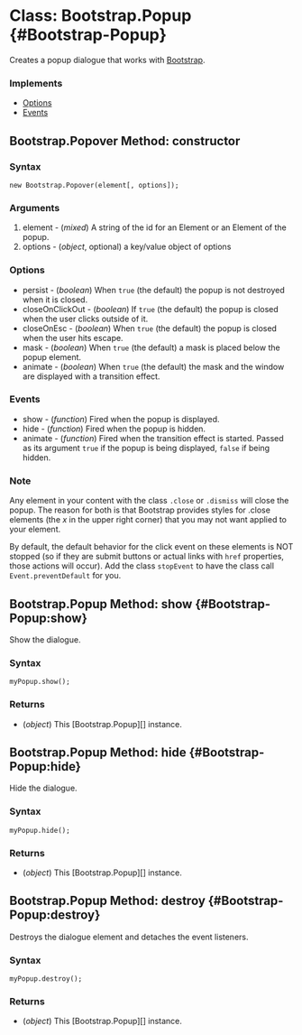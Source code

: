Class: Bootstrap.Popup {#Bootstrap-Popup}
=============================

Creates a popup dialogue that works with [Bootstrap](http://twitter.github.com/bootstrap/#navigation).

### Implements

- [Options][]
- [Events][]

Bootstrap.Popover Method: constructor
-----------------------------

### Syntax

	new Bootstrap.Popover(element[, options]);

### Arguments

1. element - (*mixed*) A string of the id for an Element or an Element of the popup.
2. options - (*object*, optional) a key/value object of options

### Options

* persist - (*boolean*) When `true` (the default) the popup is not destroyed when it is closed.
* closeOnClickOut - (*boolean*) If `true` (the default) the popup is closed when the user clicks outside of it.
* closeOnEsc - (*boolean*) When `true` (the default) the popup is closed when the user hits escape.
* mask - (*boolean*) When `true` (the default) a mask is placed below the popup element.
* animate - (*boolean*) When `true` (the default) the mask and the window are displayed with a transition effect.

### Events

* show - (*function*) Fired when the popup is displayed.
* hide - (*function*) Fired when the popup is hidden.
* animate - (*function*) Fired when the transition effect is started. Passed as its argument `true` if the popup is being displayed, `false` if being hidden.

### Note

Any element in your content with the class `.close` or `.dismiss` will close the popup. The reason for both is that Bootstrap provides styles for .close elements (the *x* in the upper right corner) that you may not want applied to your element.

By default, the default behavior for the click event on these elements is NOT stopped (so if they are submit buttons or actual links with `href` properties, those actions will occur). Add the class `stopEvent` to have the class call `Event.preventDefault` for you.


Bootstrap.Popup Method: show {#Bootstrap-Popup:show}
------------------------------------------------

Show the dialogue.

### Syntax

	myPopup.show();

### Returns

* (*object*) This [Bootstrap.Popup][] instance.

Bootstrap.Popup Method: hide {#Bootstrap-Popup:hide}
------------------------------------------------

Hide the dialogue.

### Syntax

	myPopup.hide();

### Returns

* (*object*) This [Bootstrap.Popup][] instance.

Bootstrap.Popup Method: destroy {#Bootstrap-Popup:destroy}
------------------------------------------------

Destroys the dialogue element and detaches the event listeners.

### Syntax

	myPopup.destroy();

### Returns

* (*object*) This [Bootstrap.Popup][] instance.

[Options]: http;//mootools.net/core/Class/Class.Extras#Options
[Events]: http;//mootools.net/core/Class/Class.Extras#Events